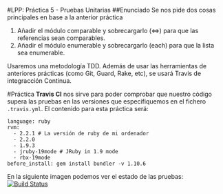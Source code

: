 #LPP: Práctica 5 - Pruebas Unitarias
##Enunciado
Se nos pide dos cosas principales en base a la anterior práctica

1. Añadir el módulo comparable y sobrecargarlo (<=>) para que las referencias sean comparables.
2. Añadir el módulo enumerable y sobrecargarlo (each) para que la lista sea enumerable.

Usaremos una metodología TDD. Además de usar las herramientas de anteriores prácticas (como Git, Guard, Rake, etc), se usará Travis de integracción Continua.

#Práctica
**Travis CI** nos sirve para poder comprobar que nuestro código supera las pruebas en las versiones que especifiquemos en el fichero `.travis.yml`. El contenido para esta práctica será:

    language: ruby
    rvm:
      - 2.2.1 # La versión de ruby de mi ordenador
      - 2.2.0
      - 1.9.3
      - jruby-19mode # JRuby in 1.9 mode
      - rbx-19mode
    before_install: gem install bundler -v 1.10.6

En la siguiente imagen podemos ver el estado de las pruebas:
[![Build Status](https://travis-ci.org/DanielRamosAcosta/prct09.svg?branch=master)](https://travis-ci.org/DanielRamosAcosta/prct09)